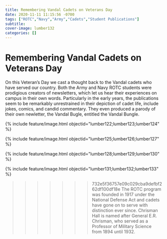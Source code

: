 ```yaml
---
title: Remembering Vandal Cadets on Veterans Day
date: 2020-11-11 11:15:56 -0700
tags: ["ROTC","Navy","Army","Cadets","Student Publications"]
subtitle: 
cover-image: lumber132
categories: []
---
```

# Remembering Vandal Cadets on Veterans Day
On this Veteran’s Day we cast a thought back to the Vandal cadets who have served our country. Both the Army and Navy ROTC students were prodigious creators of newsletters, which let us hear their experiences on campus in their own words. Particularly in the early years, the publications seem to be remarkably unrestrained in their depiction of cadet life, include jokes, comics, and candid commentary. They even produced a parody of their own newletter, the Vandal Bugle, entitled the Vandal Bungle. 

{% include feature/image.html objectid="lumber122;lumber123;lumber124" %} 

{% include feature/image.html objectid="lumber125;lumber126;lumber127" %} 

{% include feature/image.html objectid="lumber128;lumber129;lumber130" %} 

{% include feature/image.html objectid="lumber131;lumber132;lumber133" %} 

>>>>>>> 732e5f36757e09c029cba9defbf262df100df18e
The ROTC program was founded in 1917 under the National Defense Act and cadets have gone on to serve with distinction ever since. Chrisman Hall is named after General E.R. Chrisman, who served as a Professor of Military Science from 1894 until 1932.
